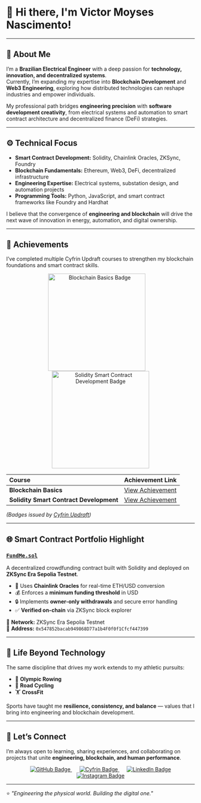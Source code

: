 # 👋 Hi there, I'm Victor Moyses Nascimento!

---

## 🧠 About Me

I’m a **Brazilian Electrical Engineer** with a deep passion for **technology, innovation, and decentralized systems**.  
Currently, I’m expanding my expertise into **Blockchain Development** and **Web3 Engineering**, exploring how distributed technologies can reshape industries and empower individuals.

My professional path bridges **engineering precision** with **software development creativity**, from electrical systems and automation to smart contract architecture and decentralized finance (DeFi) strategies.

---

## ⚙️ Technical Focus

- **Smart Contract Development:** Solidity, Chainlink Oracles, ZKSync, Foundry  
- **Blockchain Fundamentals:** Ethereum, Web3, DeFi, decentralized infrastructure  
- **Engineering Expertise:** Electrical systems, substation design, and automation projects  
- **Programming Tools:** Python, JavaScript, and smart contract frameworks like Foundry and Hardhat  

I believe that the convergence of **engineering and blockchain** will drive the next wave of innovation in energy, automation, and digital ownership.

---

## 🏅 Achievements

I’ve completed multiple Cyfrin Updraft courses to strengthen my blockchain foundations and smart contract skills.

<p align="center">
  <a href="https://profiles.cyfrin.io/u/vicmoyses/achievements/blockchain-basics" target="_blank">
    <img src="https://res.cloudinary.com/droqoz7lg/image/upload/f_auto/q_auto/v1748556702/assets/blockchain-basics-badge.png" alt="Blockchain Basics Badge" width="260" style="margin-right:20px;"/>
  </a>
  <a href="https://profiles.cyfrin.io/u/vicmoyses/achievements/solidity" target="_blank">
    <img src="https://res.cloudinary.com/droqoz7lg/image/upload/f_auto/q_auto/v1748556702/assets/solidity-101.png" alt="Solidity Smart Contract Development Badge" width="260"/>
  </a>
</p>

| Course | Achievement Link |
|:--|:--|
| **Blockchain Basics** | [View Achievement](https://profiles.cyfrin.io/u/vicmoyses/achievements/blockchain-basics) |
| **Solidity Smart Contract Development** | [View Achievement](https://profiles.cyfrin.io/u/vicmoyses/achievements/solidity) |

*(Badges issued by [Cyfrin Updraft](https://updraft.cyfrin.io/))*  

---

## 🌐 Smart Contract Portfolio Highlight

### [`FundMe.sol`](https://sepolia.explorer.zksync.io/address/0x547852bacab949868D77a1b4F0f0f1Cfcf447399)
A decentralized crowdfunding contract built with Solidity and deployed on **ZKSync Era Sepolia Testnet**.

- 🧾 Uses **Chainlink Oracles** for real-time ETH/USD conversion  
- 💰 Enforces a **minimum funding threshold** in USD  
- 🔒 Implements **owner-only withdrawals** and secure error handling  
- ✅ **Verified on-chain** via ZKSync block explorer  

📍 **Network:** ZKSync Era Sepolia Testnet  
📜 **Address:** `0x547852bacab949868D77a1b4F0f0f1Cfcf447399`

---

## 🧩 Life Beyond Technology

The same discipline that drives my work extends to my athletic pursuits:  
- 🛶 **Olympic Rowing**  
- 🚴 **Road Cycling**  
- 🏋️ **CrossFit**

Sports have taught me **resilience, consistency, and balance** — values that I bring into engineering and blockchain development.

---

## 💬 Let’s Connect

I’m always open to learning, sharing experiences, and collaborating on projects that unite **engineering, blockchain, and human performance**.

<p align="center">
  <a href="https://github.com/vicmoyses2" style="margin: 0 10px;">
    <img src="https://img.shields.io/badge/GitHub-181717?style=for-the-badge&logo=github&logoColor=white" alt="GitHub Badge"/>
  </a>
  <a href="https://profiles.cyfrin.io/u/vicmoyses" style="margin: 0 10px;">
    <img src="https://img.shields.io/badge/Cyfrin-7E3ACE?style=for-the-badge&logo=cyfrin&logoColor=white" alt="Cyfrin Badge"/>
  </a>
  <a href="https://www.linkedin.com/in/vicmoyses/" style="margin: 0 10px;">
    <img src="https://img.shields.io/badge/LinkedIn-0A66C2?style=for-the-badge&logo=linkedin&logoColor=white" alt="LinkedIn Badge"/>
  </a>
  <a href="https://www.instagram.com/vicmoyses/" style="margin: 0 10px;">
    <img src="https://img.shields.io/badge/Instagram-E4405F?style=for-the-badge&logo=instagram&logoColor=white" alt="Instagram Badge"/>
  </a>
</p>

---

⭐ *"Engineering the physical world. Building the digital one."*

